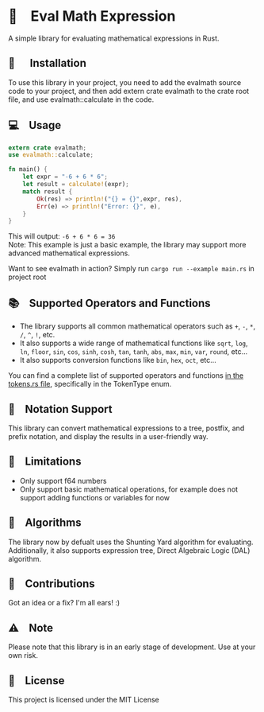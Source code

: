 # 🔢 &nbsp;&nbsp; Eval Math Expression 

A simple library for evaluating mathematical expressions in Rust.

## 🔧 &nbsp;&nbsp;&nbsp;&nbsp; Installation 

To use this library in your project, you need to add the evalmath source code to your project, and then add extern crate evalmath to the crate root file, and use evalmath::calculate in the code.


## 💻 &nbsp;&nbsp; Usage 
```Rust
extern crate evalmath;
use evalmath::calculate;

fn main() {
    let expr = "-6 + 6 * 6";
    let result = calculate!(expr);
    match result {
        Ok(res) => println!("{} = {}",expr, res),
        Err(e) => println!("Error: {}", e),
    }
}
```

This will output:
`-6 + 6 * 6 = 36` <br>
Note: This example is just a basic example, the library may support more advanced mathematical expressions.

Want to see evalmath in action? Simply run `cargo run --example main.rs` in project root

## 📚 &nbsp;&nbsp; Supported Operators and Functions 

- The library supports all common mathematical operators such as `+`, `-`, `*`, `/`, `^`, `!`, etc.
- It also supports a wide range of mathematical functions like `sqrt`, `log`, `ln`, `floor`, `sin`, `cos`, `sinh`, `cosh`, `tan`, `tanh`, `abs`, `max`, `min`, `var`, `round`, etc...
- It also supports conversion functions like `bin`, `hex`, `oct`, etc...

You can find a complete list of supported operators and functions [in the tokens.rs file](https://github.com/alirezamdk/evalMathExpression/blob/main/src/general/tokens.rs), specifically in the TokenType enum.

## 📝 &nbsp;&nbsp; Notation Support 

This library can convert mathematical expressions to a tree, postfix, and prefix notation, and display the results in a user-friendly way.


## 🚫 &nbsp;&nbsp; Limitations 

- Only support f64 numbers
- Only support basic mathematical operations, for example does not support adding functions or variables for now

## 🌳 &nbsp;&nbsp; Algorithms

The library now by defualt uses the Shunting Yard algorithm for evaluating. Additionally, it also supports expression tree, Direct Algebraic Logic (DAL) algorithm.


## 🤗 &nbsp;&nbsp; Contributions 

Got an idea or a fix? I'm all ears! :) 


## ⚠️ &nbsp;&nbsp; Note 

Please note that this library is in an early stage of development. Use at your own risk.

## 📜 &nbsp;&nbsp; License

This project is licensed under the MIT License
